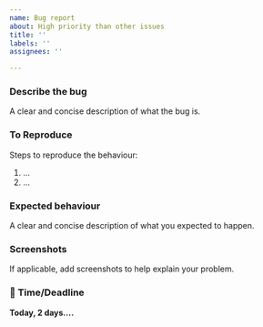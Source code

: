 ```yaml
---
name: Bug report
about: High priority than other issues
title: ''
labels: ''
assignees: ''

---
```


### Describe the bug
A clear and concise description of what the bug is.

### To Reproduce
Steps to reproduce the behaviour:
1. ...
2. ...

### Expected behaviour
A clear and concise description of what you expected to happen.

### Screenshots
If applicable, add screenshots to help explain your problem.

### 🛑 Time/Deadline
**Today, 2 days....**
